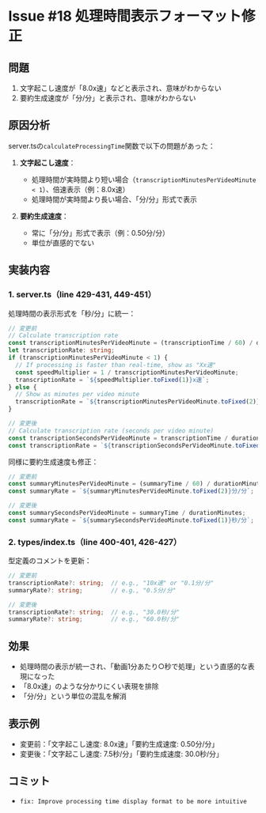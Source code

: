 # Issue #18 処理時間表示フォーマット修正

## 問題
1. 文字起こし速度が「8.0x速」などと表示され、意味がわからない
2. 要約生成速度が「分/分」と表示され、意味がわからない

## 原因分析
server.tsの`calculateProcessingTime`関数で以下の問題があった：

1. **文字起こし速度**：
   - 処理時間が実時間より短い場合（`transcriptionMinutesPerVideoMinute < 1`）、倍速表示（例：8.0x速）
   - 処理時間が実時間より長い場合、「分/分」形式で表示

2. **要約生成速度**：
   - 常に「分/分」形式で表示（例：0.50分/分）
   - 単位が直感的でない

## 実装内容

### 1. server.ts（line 429-431, 449-451）
処理時間の表示形式を「秒/分」に統一：

```typescript
// 変更前
// Calculate transcription rate
const transcriptionMinutesPerVideoMinute = (transcriptionTime / 60) / durationMinutes;
let transcriptionRate: string;
if (transcriptionMinutesPerVideoMinute < 1) {
  // If processing is faster than real-time, show as "Xx速"
  const speedMultiplier = 1 / transcriptionMinutesPerVideoMinute;
  transcriptionRate = `${speedMultiplier.toFixed(1)}x速`;
} else {
  // Show as minutes per video minute
  transcriptionRate = `${transcriptionMinutesPerVideoMinute.toFixed(2)}分/分`;
}

// 変更後
// Calculate transcription rate (seconds per video minute)
const transcriptionSecondsPerVideoMinute = transcriptionTime / durationMinutes;
const transcriptionRate = `${transcriptionSecondsPerVideoMinute.toFixed(1)}秒/分`;
```

同様に要約生成速度も修正：
```typescript
// 変更前
const summaryMinutesPerVideoMinute = (summaryTime / 60) / durationMinutes;
const summaryRate = `${summaryMinutesPerVideoMinute.toFixed(2)}分/分`;

// 変更後
const summarySecondsPerVideoMinute = summaryTime / durationMinutes;
const summaryRate = `${summarySecondsPerVideoMinute.toFixed(1)}秒/分`;
```

### 2. types/index.ts（line 400-401, 426-427）
型定義のコメントを更新：
```typescript
// 変更前
transcriptionRate?: string;  // e.g., "10x速" or "0.1分/分"
summaryRate?: string;        // e.g., "0.5分/分"

// 変更後
transcriptionRate?: string;  // e.g., "30.0秒/分"
summaryRate?: string;        // e.g., "60.0秒/分"
```

## 効果
- 処理時間の表示が統一され、「動画1分あたり○秒で処理」という直感的な表現になった
- 「8.0x速」のような分かりにくい表現を排除
- 「分/分」という単位の混乱を解消

## 表示例
- 変更前：「文字起こし速度: 8.0x速」「要約生成速度: 0.50分/分」
- 変更後：「文字起こし速度: 7.5秒/分」「要約生成速度: 30.0秒/分」

## コミット
- `fix: Improve processing time display format to be more intuitive`